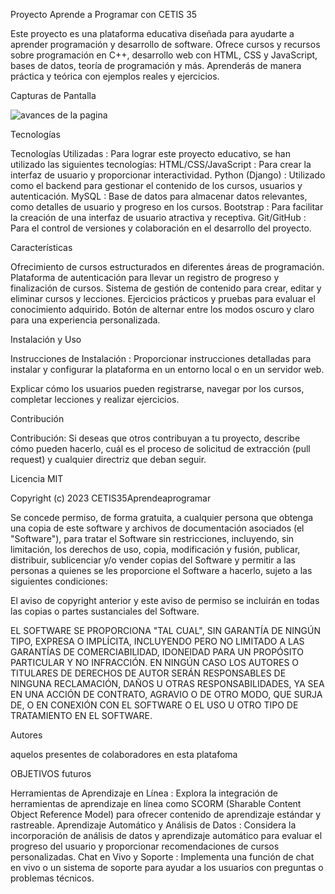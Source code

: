 Proyecto Aprende a Programar con CETIS 35

 Este proyecto es una plataforma educativa diseñada para ayudarte a aprender programación y desarrollo de software. Ofrece cursos y recursos sobre programación en C++, desarrollo web con HTML, CSS y JavaScript, bases de datos, teoría de programación y más. Aprenderás de manera práctica y teórica con ejemplos reales y ejercicios. 

Capturas de Pantalla


![avances de la pagina ](34-screenshot.png)


Tecnologías 

  Tecnologías Utilizadas : Para lograr este proyecto educativo, se han utilizado las siguientes tecnologías: 
        HTML/CSS/JavaScript : Para crear la interfaz de usuario y proporcionar interactividad. 
        Python (Django) : Utilizado como el backend para gestionar el contenido de los cursos, usuarios y autenticación.
        MySQL : Base de datos para almacenar datos relevantes, como detalles de usuario y progreso en los cursos. 
        Bootstrap : Para facilitar la creación de una interfaz de usuario atractiva y receptiva. 
        Git/GitHub : Para el control de versiones y colaboración en el desarrollo del proyecto. 

Características 

  Ofrecimiento de cursos estructurados en diferentes áreas de programación. 
        Plataforma de autenticación para llevar un registro de progreso y finalización de cursos. 
        Sistema de gestión de contenido para crear, editar y eliminar cursos y lecciones. 
        Ejercicios prácticos y pruebas para evaluar el conocimiento adquirido. 
        Botón de alternar entre los modos oscuro y claro para una experiencia personalizada.

Instalación y Uso 

 Instrucciones de Instalación : Proporcionar instrucciones detalladas para instalar y configurar la plataforma en un entorno local o en un servidor web. 

 Explicar cómo los usuarios pueden registrarse, navegar por los cursos, completar lecciones y realizar ejercicios. 

Contribución 

Contribución: Si deseas que otros contribuyan a tu proyecto, describe cómo pueden hacerlo, cuál es el proceso de solicitud de extracción (pull request) y cualquier directriz que deban seguir.


Licencia MIT

Copyright (c) 2023 CETIS35Aprendeaprogramar 

Se concede permiso, de forma gratuita, a cualquier persona que obtenga una copia de este software y archivos de documentación asociados (el "Software"), para tratar el Software sin restricciones, incluyendo, sin limitación, los derechos de uso, copia, modificación y fusión, publicar, distribuir, sublicenciar y/o vender copias del Software y permitir a las personas a quienes se les proporcione el Software a hacerlo, sujeto a las siguientes condiciones:

El aviso de copyright anterior y este aviso de permiso se incluirán en todas las copias o partes sustanciales del Software.

EL SOFTWARE SE PROPORCIONA "TAL CUAL", SIN GARANTÍA DE NINGÚN TIPO, EXPRESA O IMPLÍCITA, INCLUYENDO PERO NO LIMITADO A LAS GARANTÍAS DE COMERCIABILIDAD, IDONEIDAD PARA UN PROPÓSITO PARTICULAR Y NO INFRACCIÓN. EN NINGÚN CASO LOS AUTORES O TITULARES DE DERECHOS DE AUTOR SERÁN RESPONSABLES DE NINGUNA RECLAMACIÓN, DAÑOS U OTRAS RESPONSABILIDADES, YA SEA EN UNA ACCIÓN DE CONTRATO, AGRAVIO O DE OTRO MODO, QUE SURJA DE, O EN CONEXIÓN CON EL SOFTWARE O EL USO U OTRO TIPO DE TRATAMIENTO EN EL SOFTWARE.

Autores

aquelos presentes de colaboradores en esta platafoma


OBJETIVOS futuros

 Herramientas de Aprendizaje en Línea : Explora la integración de herramientas de aprendizaje en línea como SCORM (Sharable Content Object Reference Model) para ofrecer contenido de aprendizaje estándar y rastreable. 
  Aprendizaje Automático y Análisis de Datos : Considera la incorporación de análisis de datos y aprendizaje automático para evaluar el progreso del usuario y proporcionar recomendaciones de cursos personalizadas. 
Chat en Vivo y Soporte : Implementa una función de chat en vivo o un sistema de soporte para ayudar a los usuarios con preguntas o problemas técnicos. 
